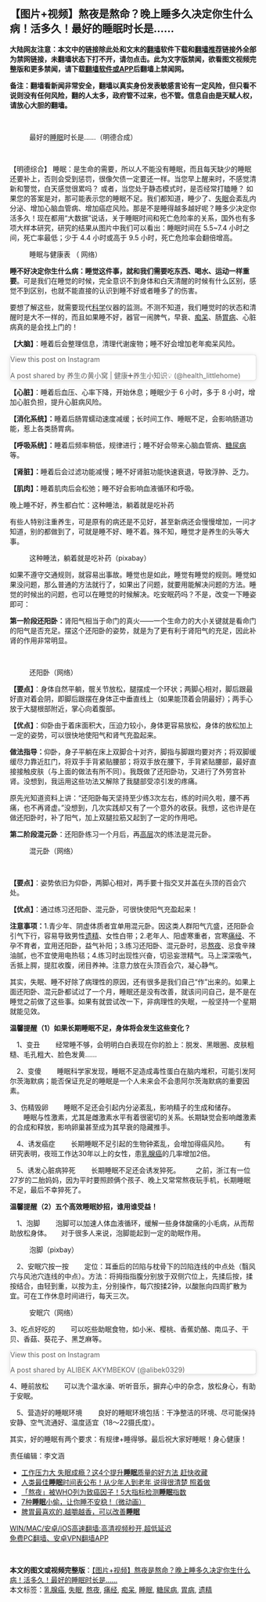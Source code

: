  <h2>【图片+视频】熬夜是熬命？晚上睡多久决定你生什么病！活多久！最好的睡眠时长是……</h2> <p class="notice"><b>大陆网友注意：本文中的链接除此处和文末的<a href="https://github.com/bannedbook/fanqiang" >翻墙</a>软件下载和<a href="https://github.com/killgcd/justmysocks/blob/master/README.md">翻墙推荐</a>链接外全部为禁网链接，未翻墙状态下打不开，请勿点击。此为文字版禁闻，欲看图文视频完整版和更多禁闻，请下载<a href="https://github.com/bannedbook/fanqiang">翻墙软件或APP</a>后翻墙上禁闻网。</p><p>备注：翻墙看新闻非常安全，翻墙以真实身份发表敏感言论有一定风险，但只看不说则没有任何风险，翻的人太多，政府管不过来，也不管。信息自由是天赋人权，请放心大胆的翻墙。</b></p>  <div class="entry"> <br /> <figure><figcaption class="wp-caption-text">最好的<a href="https://www.bannedbook.org/bnews/tag/%e7%9d%a1%e7%9c%a0/" class="st_tag internal_tag" rel="tag" title="标签 睡眠 下的日志">睡眠</a>时长是……（明德合成）</figcaption></figure> <p></p> <p>&nbsp;</p> <p>【明德综合】 睡眠：是生命的需要，所以人不能没有睡眠，而且每天缺少的睡眠还要补上，否则会受到惩罚，很像欠债一定要还一样。当您早上醒来时，不感觉清新和警觉，白天感觉很累吗？ 或者，当您处于静态模式时，是否经常打瞌睡？ 如果您的答案是对，那可能表示您的睡眠不足。我们都知道，睡少了、<a href="https://www.bannedbook.org/bnews/tag/%e5%a4%b1%e7%9c%a0/" class="st_tag internal_tag" rel="tag" title="标签 失眠 下的日志">失眠</a>会紊乱内分泌、增加心脑血管病、增加癌症风险。那是不是睡得越多越好呢？睡多少决定你活多久！现在都用“大数据”说话，关于睡眠时间和死亡危险率的关系，国外也有多项大样本研究，研究的结果从图片中我们可以看出：睡眠时间在 5.5~7.4 小时之间，死亡率最低；少于 4.4 小时或高于 9.5 小时，死亡危险率会翻倍增高。</p> <figure id="attachment_20217" aria-describedby="caption-attachment-20217" style="width: 1148px" class="wp-caption alignnone"><figcaption id="caption-attachment-20217" class="wp-caption-text">睡眠与健康表 （ 网络）</figcaption></figure> <p><strong>睡不好决定你生什么病：睡觉这件事，就和我们需要吃东西、喝水、运动一样重要</strong>。可是我们在睡觉的时候，完全意识不到身体和白天清醒的时候有什么区别，感觉不到区别，也就不能直接的认识到睡不好或者睡多了的伤害。</p> <p>要想了解这些，就需要现代<span class='wp_keywordlink'><a href="https://www.bannedbook.org/forum11/topic309.html" title="禁片：“科学”的棍子" target="_blank">科学</a></span>仪器的监测。不测不知道，我们睡觉时的状态和清醒时是大不一样的，而且如果睡不好，器官一闹脾气，早衰、<a href="https://www.bannedbook.org/bnews/tag/%E7%97%B4%E5%91%86/" class="st_tag internal_tag" rel="tag" title="标签 痴呆 下的日志">痴呆</a>、肠<a href="https://www.bannedbook.org/bnews/tag/%e8%83%83%e7%97%85/" class="st_tag internal_tag" rel="tag" title="标签 胃病 下的日志">胃病</a>、心脏病真的是会找上门的！</p> <p><strong>【大脑】</strong>：睡着后会整理信息，清理代谢废物；睡不好会增加老年痴呆风险。</p> <blockquote class="instagram-media" data-instgrm-captioned data-instgrm-permalink="https://www.instagram.com/p/CGmyGGtB-fm/?utm_source=ig_embed&amp;utm_campaign=loading" data-instgrm-version="13" style=" background:#FFF; border:0; border-radius:3px; box-shadow:0 0 1px 0 rgba(0,0,0,0.5),0 1px 10px 0 rgba(0,0,0,0.15); margin: 1px; max-width:658px; min-width:326px; padding:0; width:99.375%; width:-webkit-calc(100% - 2px); width:calc(100% - 2px);"><p>               View this post on Instagram                       </p> <p>A post shared by 养生の黄小窝 | 健康➕养生小知识💡 (@health_littlehome)</p> </blockquote> <p><strong>【心脏】</strong>：睡着后血压、心率下降，开始休息；睡眠少于 6 小时，多于 8 小时，增加心脏负担，提升心脏病风险。</p> <p><strong>【消化系统】：</strong>睡着后肠胃蠕动速度减缓；长时间工作、睡眠不足，会影响肠道功能，惹上各类肠胃病。</p> <p><strong>【呼吸系统】：</strong>睡着后频率稍低，规律进行；睡不好会带来心脑血管病、<a href="https://www.bannedbook.org/bnews/tag/%e7%b3%96%e5%b0%bf%e7%97%85/" class="st_tag internal_tag" rel="tag" title="标签 糖尿病 下的日志">糖尿病</a>等。</p>  <p><strong>【肾脏】：</strong>睡着后会过滤功能减慢；睡不好肾脏功能快速衰退，导致浮肿、乏力。</p> <p><strong>【肌肉】：</strong>睡着肌肉后会松弛；睡不好会影响血液循环和呼吸。</p> <p>晚上睡不好，养生都白忙：这种睡法，躺着就是吃补药</p> <p>有些人特别注重养生，可是原有的病还是不见好，甚至新病还会慢慢增加，一问才知道，别的都做到了，可就是睡不好、睡不着。殊不知，睡觉才是养生的头等大事。</p> <figure id="attachment_20220" aria-describedby="caption-attachment-20220" style="width: 1148px" class="wp-caption alignnone"><figcaption id="caption-attachment-20220" class="wp-caption-text">这种睡法，躺着就是吃补药（pixabay）</figcaption></figure> <p>如果不遵守交通规则，就容易出事故。睡觉也是如此，睡觉有睡觉的规则。睡觉如果没问题，那么普通的方法就行了，如果出了问题，就要用能解决问题的方法。睡觉的时候出的问题，也可以在睡觉的时候解决。吃安眠药吗？不是，改变一下睡姿即可：</p> <p><strong>第一阶段还阳卧：</strong>肾阳气相当于命门的真火——一个生命力的大小关键就是看命门的阳气是否充足。摆这个还阳卧的姿势，就是为了更有利于肾阳气的充足，因此补肾的作用非常明显。</p> <p>&nbsp;</p> <figure id="attachment_20222" aria-describedby="caption-attachment-20222" style="width: 1130px" class="wp-caption alignnone"><figcaption id="caption-attachment-20222" class="wp-caption-text">还阳卧（网络）</figcaption></figure> <p><strong>【要点】</strong>：身体自然平躺，髋关节放松，腿摆成一个环状；两脚心相对，脚后跟最好直对着会阴，即脚后跟摆在身体正中垂直线上（如果能顶着会阴最好）；两手心放于大腿根部附近，掌心向着腹部。</p> <p><strong>【优点】</strong>：仰卧由于着床面积大，压迫力较小，身体更容易放松，身体的放松加上一定的姿势，可以很快地使阳气和肾气充盈起来。</p> <p><strong>做法指导：</strong>仰卧，身子平躺在床上双脚合十对齐，脚指与脚跟均要对齐；将双脚缓缓尽力靠近肛门，将双手手背紧贴腰部；将双手放在腰下，手背紧贴腰部，最好直接接触皮肤（与上面的做法有所不同）。我既做了还阳卧功，又进行了外劳宫补肾。没想到，我运用这些功法又解除了我腿部受凉引发的疼痛。</p> <p>原先光知道资料上讲：“还阳卧每天坚持至少练3次左右，练的时间久啦，腰不再痛，也不再肾虚。”没想到，几次实践却又有了一个意外的收获。我想，这也许是在做还阳卧时，补了阳气，加上双腿拉筋又起到了一定的作用吧。</p>  <p><strong>第二阶段混元卧</strong>：还阳卧练习一个月后，再<span class='wp_keywordlink_affiliate'><a href="https://www.bannedbook.org/bnews/ccpdope/" title="中共高层内幕" target="_blank">高层</a></span>次的练法是混元卧。</p> <figure id="attachment_20225" aria-describedby="caption-attachment-20225" style="width: 1147px" class="wp-caption alignnone"><figcaption id="caption-attachment-20225" class="wp-caption-text">混元卧（网络）</figcaption></figure> <p>&nbsp;</p> <p><strong>【要点】</strong>：姿势依旧为仰卧，两脚心相对，两手要十指交叉并盖在头顶的百会穴处。</p> <p><strong>【优点】</strong>：通过练习还阳卧、混元卧，可很快使阳气充盈起来！</p> <p><strong>注意事项：</strong>1.青少年、阴虚体质者宜单用混元卧。因这类人群阳气亢盛，还阳卧会引气下行，容易导致男性<a href="https://www.bannedbook.org/bnews/tag/%e9%81%97%e7%b2%be/" class="st_tag internal_tag" rel="tag" title="标签 遗精 下的日志">遗精</a>、女性白带；2.老年人、阳虚寒重者，宫寒<a href="https://www.bannedbook.org/bnews/tag/%E7%97%9B%E7%BB%8F/" class="st_tag internal_tag" rel="tag" title="标签 痛经 下的日志">痛经</a>、不孕不育者，宜用还阳卧，益气补阳；3.练习还阳卧、混元卧时，忌<a href="https://www.bannedbook.org/bnews/tag/%E7%86%AC%E5%A4%9C/" class="st_tag internal_tag" rel="tag" title="标签 熬夜 下的日志">熬夜</a>、忌食辛辣油腻，也不宜使用电热毯；4.练习时出现性兴奋，切忌妄泄精气。马上深深吸气，舌抵上腭，提肛收腹，闭目养神。注意力放在头顶百会穴，凝心静气。</p> <p>其实，失眠、睡不好除了病理性的原因，还有很多是我们自己“作”出来的。如果上面还阳卧、混元卧都试过了一个月，睡眠还是没有改善，就该问问自己，是不是在睡觉之前做了这些事。如果有就尝试改一下，非病理性的失眠，一般坚持一个星期就能见效。</p> <p><strong>温馨提醒（1）如果长期睡眠不足，身体将会发生这些变化？　</strong></p> <p>　1、变丑 　　经常睡不够，会明明白白表现在你的脸上：脱发、黑眼圈、皮肤粗糙、毛孔粗大、脸色发黄…… 　</p> <p>　2、变傻 　　睡眠科学家发现，睡眠不足造成毒性蛋白在脑内堆积，可能引发阿尔茨海默病；能否保证充足的睡眠是一个人未来会不会患阿尔茨海默病的重要因素。 　　</p> <p>3、伤精毁卵 　　睡眠不足还会引起内分泌紊乱，影响精子的生成和储存。 　　睡眠与性激素，尤其是雌激素水平有着很密切的关系。长期缺觉会影响雌激素的合成和释放，影响卵巢甚至成为其早衰的隐藏推手。 　</p> <p>　4、诱发癌症 　　长期睡眠不足引起的生物钟紊乱，会增加得癌风险。 　　有研究表明，夜班工作达30年以上的女性，患<a href="https://www.bannedbook.org/bnews/tag/%E4%B9%B3%E8%85%BA%E7%99%8C/" class="st_tag internal_tag" rel="tag" title="标签 乳腺癌 下的日志">乳腺癌</a>的几率增加2倍。 　</p>  <p>　5、诱发心脏病猝死 　　长期睡眠不足还会诱发猝死。 　　之前，浙江有一位27岁的二胎妈妈，因为平时要照顾俩个孩子、晚上又常常熬夜玩手机，长期睡眠不足，最后不幸猝死了。</p> <p><strong>温馨提醒（2）五个高效睡眠妙招，谁用谁受益！　</strong></p> <p>　1、泡脚 　　泡脚可以加速人体血液循环，缓解一些身体酸痛的小毛病，从而帮助放松身体。　　对于很多人来说，泡脚能起到一定的助眠作用。　</p> <figure id="attachment_20226" aria-describedby="caption-attachment-20226" style="width: 1146px" class="wp-caption alignnone"><figcaption id="caption-attachment-20226" class="wp-caption-text">泡脚（pixbay）</figcaption></figure> <p>　2、安眠穴按一按 　　定位：耳垂后的凹陷与枕骨下的凹陷连线的中点处（翳风穴与风池穴连线的中点）。方法：将拇指指腹分别放于双侧穴位上，先揉后按，揉按结合，由轻到重，以按为主，分别操作，每穴按揉2钟，以酸胀向四周扩散为宜。可在工作休息时间进行，每天三次。　　</p> <figure id="attachment_20227" aria-describedby="caption-attachment-20227" style="width: 1142px" class="wp-caption alignnone"><figcaption id="caption-attachment-20227" class="wp-caption-text">安眠穴（网络）</figcaption></figure> <p>3、吃点好吃的 　　可以吃些助眠食物，如小米、樱桃、香蕉奶酪、南瓜子、干贝、香菇、葵花子、黑芝麻等。　　</p> <blockquote class="instagram-media" data-instgrm-captioned data-instgrm-permalink="https://www.instagram.com/p/33q-bRJPOp/?utm_source=ig_embed&amp;utm_campaign=loading" data-instgrm-version="13" style=" background:#FFF; border:0; border-radius:3px; box-shadow:0 0 1px 0 rgba(0,0,0,0.5),0 1px 10px 0 rgba(0,0,0,0.15); margin: 1px; max-width:658px; min-width:326px; padding:0; width:99.375%; width:-webkit-calc(100% - 2px); width:calc(100% - 2px);"><p>               View this post on Instagram                       </p> <p>A post shared by ALIBEK AKYMBEKOV (@alibek0329)</p> </blockquote> <p>4、睡前放松 　　可以洗个温水澡、听听音乐，摒弃心中的杂念，放松身心，有助于安眠。　</p> <p>　5、营造好的睡眠环境 　　良好的睡眠环境包括：干净整洁的环境、尽可能保持安静、空气流通好、温度适宜（18～22摄氏度）。</p> <p>其实，好的睡眠有两个要求：有规律+睡得够。最后祝大家好睡眠！身心健康！</p> <p>责任编辑：李文涵</p>  <ul class='op-related-articles' title='相关阅读'> <li><a href='https://www.bannedbook.org/bnews/health/20201227/1455779.html' target='_blank'>工作压力大 失眠成瘾？这4个提升<b>睡眠</b>质量的好方法 赶快收藏</a></li> <li><a href='https://www.bannedbook.org/bnews/health/20201221/1452003.html' target='_blank'>人类最佳<b>睡眠</b>时间表公布！从少年人到老年 说得很清楚 照着做</a></li> <li><a href='https://www.bannedbook.org/bnews/comments/20201219/1450701.html' target='_blank'>「熬夜」被WHO列为致癌因子！5大指标检测<b>睡眠</b>指数</a></li> <li><a href='https://www.bannedbook.org/bnews/comments/20201217/1449720.html' target='_blank'>7种<b>睡眠</b>小偷，让你睡不安稳 !（微动画）</a></li> <li><a href='https://www.bannedbook.org/bnews/comments/20201214/1447578.html' target='_blank'>脾胃最喜欢的,越嚼越香，可以改善<b>睡眠</b></a></li> </ul> <p class="texttj"> <a href="https://github.com/bannedbook/fanqiang/wiki/V2ray%E6%9C%BA%E5%9C%BA" target="_blank">WIN/MAC/安卓/iOS高速翻墙:高清视频秒开,超低延迟</a><br/> <a href="https://github.com/bannedbook/fanqiang/wiki/%E7%A6%81%E9%97%BB%E7%BD%91%E5%AE%89%E5%8D%93%E7%BF%BB%E5%A2%99%E6%96%B0%E9%97%BBAPP" target="_blank">免费PC翻墙、安卓VPN翻墙APP</a></p><p>&nbsp;</p><a name='sharetosocial'></a>       <div><b>本文的图文或视频完整版</b>：<a href='https://www.bannedbook.org/bnews/comments/20201229/1456795.html'>【图片+视频】熬夜是熬命？晚上睡多久决定你生什么病！活多久！最好的睡眠时长是……</a></div>  </div><!--END ENTRY--> <div class="postfooter"> <div>本文标签：<a href="https://www.bannedbook.org/bnews/tag/%E4%B9%B3%E8%85%BA%E7%99%8C/" rel="tag">乳腺癌</a>, <a href="https://www.bannedbook.org/bnews/tag/%e5%a4%b1%e7%9c%a0/" rel="tag">失眠</a>, <a href="https://www.bannedbook.org/bnews/tag/%E7%86%AC%E5%A4%9C/" rel="tag">熬夜</a>, <a href="https://www.bannedbook.org/bnews/tag/%E7%97%9B%E7%BB%8F/" rel="tag">痛经</a>, <a href="https://www.bannedbook.org/bnews/tag/%E7%97%B4%E5%91%86/" rel="tag">痴呆</a>, <a href="https://www.bannedbook.org/bnews/tag/%e7%9d%a1%e7%9c%a0/" rel="tag">睡眠</a>, <a href="https://www.bannedbook.org/bnews/tag/%e7%b3%96%e5%b0%bf%e7%97%85/" rel="tag">糖尿病</a>, <a href="https://www.bannedbook.org/bnews/tag/%e8%83%83%e7%97%85/" rel="tag">胃病</a>, <a href="https://www.bannedbook.org/bnews/tag/%e9%81%97%e7%b2%be/" rel="tag">遗精</a></div>  </div><!--END POSTFOOTER--> 